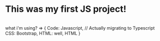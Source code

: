 <h1>This was my first JS project!</h1>
<br>
what i'm using? => {
Code: Javascript, // Actually migrating to Typescript
CSS: Bootstrap,
HTML: well, HTML
}

